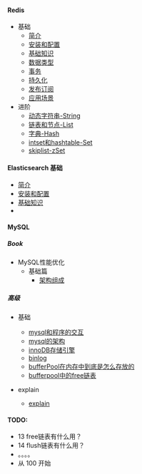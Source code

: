 #### Redis
- 基础
    - [简介](./redis/basic/introduce.md)
    - [安装和配置](./redis/basic/install.md)
    - [基础知识](./redis/basic/knowledge.md)
    - [数据类型](./redis/basic/datatype.md)
    - [事务](./redis/basic/affair.md)
    - [持久化](./redis/basic/persistence.md)
    - [发布订阅](./redis/basic/publishsubscribe.md)
    - [应用场景](./redis/basic/applicationscenarios.md)
- 进阶
    - [动态字符串-String](./redis/advanced/01-dynamicstring.md)
    - [链表和节点-List](./redis/advanced/02-linkednode.md)
    - [字典-Hash](./redis/advanced/03-dic.md)
    - [intset和hashtable-Set](./redis/advanced/04-intsethashtable.md)
    - [skiplist-zSet]()

#### Elasticsearch 基础 
- [简介](./elasticsearch/introduce.md)
- [安装和配置](./elasticsearch/install.md)
- [基础知识](./elasticsearch/knowledge.md)
- 

#### MySQL

##### Book
- MySQL性能优化
    - 基础篇
        - [架构组成](./mysql/book/mysqlxingnengyouhua/01-framework.md)

##### 高级
- 基础
    - [mysql和程序的交互](./mysql/interactive.md)
    - [mysql的架构](./mysql/framework.md)
    - [innoDB存储引擎](./mysql/innodb-framework.md)
    - [binlog](./mysql/binlog.md)
    - [bufferPool在内存中到底是怎么存放的](./mysql/bufferpool.md)
    - [bufferpool中的free链表](./mysql/bufferpool-free.md)

- explain
    - [explain](./mysql/explain.md)
#### TODO:
- 13 free链表有什么用？
- 14 flush链表有什么用？
- 。。。。
- 从 100 开始